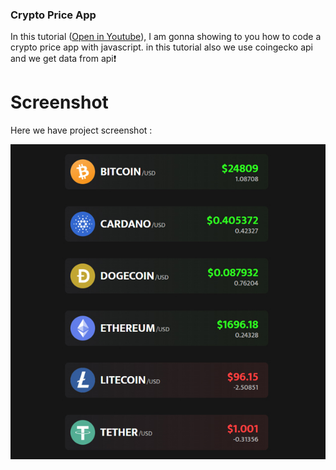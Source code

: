 
### Crypto Price App
In this tutorial ([Open in Youtube](https://youtu.be/AZaZOP2sX7Y)),  I am gonna showing to you how to code a crypto price app with javascript. in this tutorial also we use coingecko api and we get data from api❗️

# Screenshot
Here we have project screenshot :

![screenshot](screenshot.jpg)
